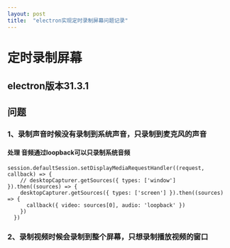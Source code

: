```yaml
---
layout: post
title:  "electron实现定时录制屏幕问题记录"
---
```


# 定时录制屏幕
## electron版本31.3.1
## 问题
### 1、录制声音时候没有录制到系统声音，只录制到麦克风的声音
#### 处理 音频通过loopback可以只录制系统音频
```
session.defaultSession.setDisplayMediaRequestHandler((request, callback) => {
    // desktopCapturer.getSources({ types: ['window'] }).then((sources) => {
    desktopCapturer.getSources({ types: ['screen'] }).then((sources) => {
      callback({ video: sources[0], audio: 'loopback' })
    })
  })
```
### 2、录制视频时候会录制到整个屏幕，只想录制播放视频的窗口
